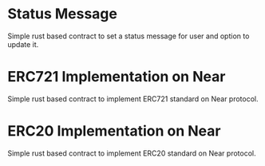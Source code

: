 # Status Message

<p> Simple rust based contract to set a status message for user and option to update it. </p>

# ERC721 Implementation on Near

<p> Simple rust based contract to implement ERC721 standard on Near protocol. </p>

# ERC20 Implementation on Near

<p> Simple rust based contract to implement ERC20 standard on Near protocol. </p>
